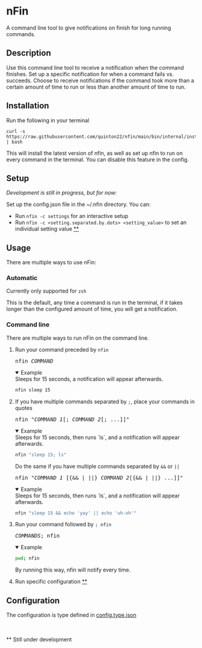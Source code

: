# nFin

A command line tool to give notifications on finish for long running commands.

## Description

Use this command line tool to receive a notification when the command finishes.
Set up a specific notification for when a command fails vs. succeeds.
Choose to receive notifications if the command took more than a certain amount of time to run or less than another amount of time to run.

## Installation

Run the following in your terminal

```shell
curl -s https://raw.githubusercontent.com/quinton22/nfin/main/bin/internal/install | bash
```

This will install the latest version of nfin, as well as set up nfin to run on every command in the terminal.
You can disable this feature in the config.

## Setup

_Development is still in progress, but for now:_

Set up the config.json file in the ~/.nfin directory. You can:

- Run `nfin -c settings` for an interactive setup
- Run `nfin -c <setting.separated.by.dots> <setting_value>` to set an individual setting value [\*\*](#still-under-development)

## Usage

There are multiple ways to use nFin:

### Automatic

Currently only supported for `zsh`

This is the default, any time a command is run in the terminal, if it takes longer than the configured amount of time, you will get a notification.

### Command line

There are multiple ways to run nFin on the command line.

1. Run your command preceded by `nfin`

   <pre>nfin <var>COMMAND</var></pre>

   <details open>
   <summary>Example</summary>
   Sleeps for 15 seconds, a notification will appear afterwards.

   ```sh
   nfin sleep 15
   ```

   </details>

2. If you have multiple commands separated by `;`, place your commands in quotes
   <pre>nfin "<var>COMMAND_1</var>[; <var>COMMAND_2</var>[; ...]]"</pre>

   <details open>
   <summary>Example</summary>
   Sleeps for 15 seconds, then runs `ls`, and a notification will appear afterwards.

   ```sh
   nfin "sleep 15; ls"
   ```

   </details>

   Do the same if you have multiple commands separated by `&&` or `||`

   <pre>nfin "<var>COMMAND_1</var> [{&& | ||} <var>COMMAND_2</var>[{&& | ||} ...]]"</pre>

   <details open>
   <summary>Example</summary>
   Sleeps for 15 seconds, then runs `ls`, and a notification will appear afterwards.

   ```sh
   nfin "sleep 15 && echo 'yay' || echo 'uh-oh'"
   ```

   </details>

3. Run your command followed by `; nfin`

   <pre><var>COMMANDS</var>; nfin</pre>
   <details open>
   <summary>Example</summary>

   ```sh
   pwd; nfin
   ```

   </details>

   By running this way, nfin will notify every time.

4. Run specific configuration [\*\*](#still-under-development)

## Configuration

The configuration is type defined in [config.type.json](/config/config.type.json)

<br>
<br>
<a name="still-under-development">** Still under development</a>
